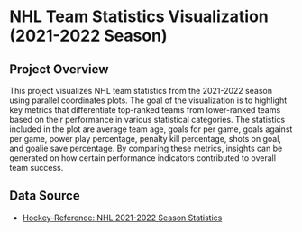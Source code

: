 # NHL Team Statistics Visualization (2021-2022 Season)

## Project Overview
This project visualizes NHL team statistics from the 2021-2022 season using parallel coordinates plots. The goal of the visualization is to highlight key metrics that differentiate top-ranked teams from lower-ranked teams based on their performance in various statistical categories. The statistics included in the plot are average team age, goals for per game, goals against per game, power play percentage, penalty kill percentage, shots on goal, and goalie save percentage. By comparing these metrics, insights can be generated on how certain performance indicators contributed to overall team success.

## Data Source
- [Hockey-Reference: NHL 2021-2022 Season Statistics](https://www.hockey-reference.com/leagues/NHL_2022.html)

